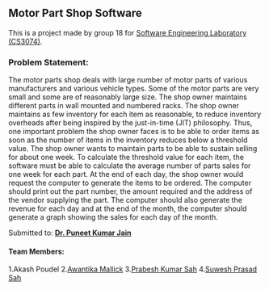 ## Motor Part Shop Software
This is a project made by group 18 for [Software Engineering Laboratory (CS3074)](https://website.nitrkl.ac.in/Academics/AcademicDepartments/SyllabiDetails.aspx?d=Q1M6Q29tcHV0ZXIgU2NpZW5jZSBhbmQgRW5naW5lZXJpbmc=-MBb7wMG/NVo=&di=OA==-GS5YNjRcEt0=&c=Q29tcHV0ZXIgU2NpZW5jZSBhbmQgRW5naW5lZXJpbmcgKEIuVGVjaC4gLSA0eXJzKQ==-0cT/CxL+Srw=&t=VUc=-/CGGPdtU1IU=&s=Njg4Mw%3d%3d-MOdU7dvGBPY%3d).


### Problem Statement:
The motor parts shop deals with large number of motor parts of various manufacturers and
various vehicle types. Some of the motor parts are very small and some are of reasonably
large size. The shop owner maintains different parts in wall mounted and numbered racks.
The shop owner maintains as few inventory for each item as reasonable, to reduce inventory
overheads after being inspired by the just-in-time (JIT) philosophy. Thus, one important
problem the shop owner faces is to be able to order items as soon as the number of items in
the inventory reduces below a threshold value. The shop owner wants to maintain parts to
be able to sustain selling for about one week. To calculate the threshold value for each item,
the software must be able to calculate the average number of parts sales for one week for
each part. At the end of each day, the shop owner would request the computer to generate
the items to be ordered. The computer should print out the part number, the amount required
and the address of the vendor supplying the part. The computer should also generate the
revenue for each day and at the end of the month, the computer should generate a graph
showing the sales for each day of the month.




Submitted to: **[Dr. Puneet Kumar Jain](mailto:jainp@nitrkl.ac.in)**

#### Team Members:
1.Akash Poudel
2.[Awantika Mallick](https://np.linkedin.com/in/awantika-mallick-33ab40207)
3.[Prabesh Kumar Sah](https://np.linkedin.com/in/prabesh-sah-831482213)
4.[Suwesh Prasad Sah](https://np.linkedin.com/in/suwesh-prasad-sah-9193a1202)